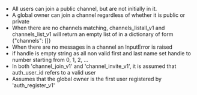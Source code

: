 - All users can join a public channel, but are not initially in it. 
- A global owner can join a channel regardless of whether it is public or private
- When there are no channels matching, channels_listall_v1 and channels_list_v1 will return an empty list of in a dictionary of form {"channels": []}
- When there are no messages in a channel an InputError is raised
- if handle is empty string as all non valid first and last name set handle to number starting from 0, 1, 2, ...
- In both 'channel_join_v1' and 'channel_invite_v1', it is assumed that auth_user_id refers to a valid user
- Assumes that the global owner is the first user registered by 'auth_register_v1'
